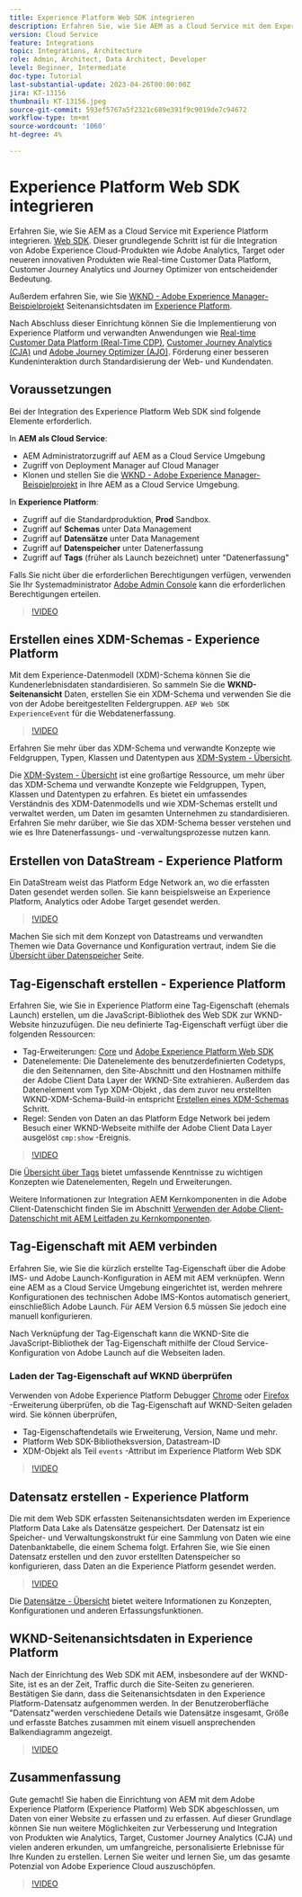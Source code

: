 ```yaml
---
title: Experience Platform Web SDK integrieren
description: Erfahren Sie, wie Sie AEM as a Cloud Service mit dem Experience Platform Web SDK integrieren. Dieser grundlegende Schritt ist für die Integration von Adobe Experience Cloud-Produkten wie Adobe Analytics, Target oder neueren innovativen Produkten wie Real-time Customer Data Platform, Customer Journey Analytics und Journey Optimizer von entscheidender Bedeutung.
version: Cloud Service
feature: Integrations
topic: Integrations, Architecture
role: Admin, Architect, Data Architect, Developer
level: Beginner, Intermediate
doc-type: Tutorial
last-substantial-update: 2023-04-26T00:00:00Z
jira: KT-13156
thumbnail: KT-13156.jpeg
source-git-commit: 593ef5767a5f2321c689e391f9c9019de7c94672
workflow-type: tm+mt
source-wordcount: '1060'
ht-degree: 4%

---
```



# Experience Platform Web SDK integrieren

Erfahren Sie, wie Sie AEM as a Cloud Service mit Experience Platform integrieren. [Web SDK](https://experienceleague.adobe.com/docs/experience-platform/edge/home.html). Dieser grundlegende Schritt ist für die Integration von Adobe Experience Cloud-Produkten wie Adobe Analytics, Target oder neueren innovativen Produkten wie Real-time Customer Data Platform, Customer Journey Analytics und Journey Optimizer von entscheidender Bedeutung.

Außerdem erfahren Sie, wie Sie [WKND - Adobe Experience Manager-Beispielprojekt](https://github.com/adobe/aem-guides-wknd#aem-wknd-sites-project) Seitenansichtsdaten im [Experience Platform](https://experienceleague.adobe.com/docs/experience-platform/landing/home.html?lang=de).

Nach Abschluss dieser Einrichtung können Sie die Implementierung von Experience Platform und verwandten Anwendungen wie [Real-time Customer Data Platform (Real-Time CDP)](https://experienceleague.adobe.com/docs/experience-platform/rtcdp/overview.html), [Customer Journey Analytics (CJA)](https://experienceleague.adobe.com/docs/customer-journey-analytics.html) und [Adobe Journey Optimizer (AJO)](https://experienceleague.adobe.com/docs/journey-optimizer.html?lang=de). Förderung einer besseren Kundeninteraktion durch Standardisierung der Web- und Kundendaten.

## Voraussetzungen

Bei der Integration des Experience Platform Web SDK sind folgende Elemente erforderlich.

In **AEM als Cloud Service**:

+ AEM Administratorzugriff auf AEM as a Cloud Service Umgebung
+ Zugriff von Deployment Manager auf Cloud Manager
+ Klonen und stellen Sie die [WKND - Adobe Experience Manager-Beispielprojekt](https://github.com/adobe/aem-guides-wknd#aem-wknd-sites-project) in Ihre AEM as a Cloud Service Umgebung.

In **Experience Platform**:

+ Zugriff auf die Standardproduktion, **Prod** Sandbox.
+ Zugriff auf **Schemas** unter Data Management
+ Zugriff auf **Datensätze** unter Data Management
+ Zugriff auf **Datenspeicher** unter Datenerfassung
+ Zugriff auf **Tags** (früher als Launch bezeichnet) unter &quot;Datenerfassung&quot;

Falls Sie nicht über die erforderlichen Berechtigungen verfügen, verwenden Sie Ihr Systemadministrator [Adobe Admin Console](https://adminconsole.adobe.com/) kann die erforderlichen Berechtigungen erteilen.

>[!VIDEO](https://video.tv.adobe.com/v/3418856?quality=12&learn=on)

## Erstellen eines XDM-Schemas - Experience Platform

Mit dem Experience-Datenmodell (XDM)-Schema können Sie die Kundenerlebnisdaten standardisieren. So sammeln Sie die **WKND-Seitenansicht** Daten, erstellen Sie ein XDM-Schema und verwenden Sie die von der Adobe bereitgestellten Feldergruppen. `AEP Web SDK ExperienceEvent` für die Webdatenerfassung.


>[!VIDEO](https://video.tv.adobe.com/v/3418894?quality=12&learn=on)

Erfahren Sie mehr über das XDM-Schema und verwandte Konzepte wie Feldgruppen, Typen, Klassen und Datentypen aus [XDM-System - Übersicht](https://experienceleague.adobe.com/docs/experience-platform/xdm/home.html).

Die [XDM-System - Übersicht](https://experienceleague.adobe.com/docs/experience-platform/xdm/home.html) ist eine großartige Ressource, um mehr über das XDM-Schema und verwandte Konzepte wie Feldgruppen, Typen, Klassen und Datentypen zu erfahren. Es bietet ein umfassendes Verständnis des XDM-Datenmodells und wie XDM-Schemas erstellt und verwaltet werden, um Daten im gesamten Unternehmen zu standardisieren. Erfahren Sie mehr darüber, wie Sie das XDM-Schema besser verstehen und wie es Ihre Datenerfassungs- und -verwaltungsprozesse nutzen kann.

## Erstellen von DataStream - Experience Platform

Ein DataStream weist das Platform Edge Network an, wo die erfassten Daten gesendet werden sollen. Sie kann beispielsweise an Experience Platform, Analytics oder Adobe Target gesendet werden.


>[!VIDEO](https://video.tv.adobe.com/v/3418895?quality=12&learn=on)

Machen Sie sich mit dem Konzept von Datastreams und verwandten Themen wie Data Governance und Konfiguration vertraut, indem Sie die [Übersicht über Datenspeicher](https://experienceleague.adobe.com/docs/experience-platform/edge/datastreams/overview.html?lang=de) Seite.

## Tag-Eigenschaft erstellen - Experience Platform

Erfahren Sie, wie Sie in Experience Platform eine Tag-Eigenschaft (ehemals Launch) erstellen, um die JavaScript-Bibliothek des Web SDK zur WKND-Website hinzuzufügen. Die neu definierte Tag-Eigenschaft verfügt über die folgenden Ressourcen:

+ Tag-Erweiterungen: [Core](https://exchange.adobe.com/apps/ec/100223/adobe-launch-core-extension) und [Adobe Experience Platform Web SDK](https://exchange.adobe.com/apps/ec/106387/aep-web-sdk)
+ Datenelemente: Die Datenelemente des benutzerdefinierten Codetyps, die den Seitennamen, den Site-Abschnitt und den Hostnamen mithilfe der Adobe Client Data Layer der WKND-Site extrahieren. Außerdem das Datenelement vom Typ XDM-Objekt , das dem zuvor neu erstellten WKND-XDM-Schema-Build-in entspricht [Erstellen eines XDM-Schemas](#create-xdm-schema---experience-platform) Schritt.
+ Regel: Senden von Daten an das Platform Edge Network bei jedem Besuch einer WKND-Webseite mithilfe der Adobe Client Data Layer ausgelöst `cmp:show` -Ereignis.


>[!VIDEO](https://video.tv.adobe.com/v/3418896?quality=12&learn=on)

Die [Übersicht über Tags](https://experienceleague.adobe.com/docs/experience-platform/tags/home.html?lang=de) bietet umfassende Kenntnisse zu wichtigen Konzepten wie Datenelementen, Regeln und Erweiterungen.

Weitere Informationen zur Integration AEM Kernkomponenten in die Adobe Client-Datenschicht finden Sie im Abschnitt [Verwenden der Adobe Client-Datenschicht mit AEM Leitfaden zu Kernkomponenten](https://experienceleague.adobe.com/docs/experience-manager-learn/sites/integrations/adobe-client-data-layer/data-layer-overview.html?lang=de).

## Tag-Eigenschaft mit AEM verbinden

Erfahren Sie, wie Sie die kürzlich erstellte Tag-Eigenschaft über die Adobe IMS- und Adobe Launch-Konfiguration in AEM mit AEM verknüpfen. Wenn eine AEM as a Cloud Service Umgebung eingerichtet ist, werden mehrere Konfigurationen des technischen Adobe IMS-Kontos automatisch generiert, einschließlich Adobe Launch. Für AEM Version 6.5 müssen Sie jedoch eine manuell konfigurieren.

Nach Verknüpfung der Tag-Eigenschaft kann die WKND-Site die JavaScript-Bibliothek der Tag-Eigenschaft mithilfe der Cloud Service-Konfiguration von Adobe Launch auf die Webseiten laden.

### Laden der Tag-Eigenschaft auf WKND überprüfen

Verwenden von Adobe Experience Platform Debugger [Chrome](https://chrome.google.com/webstore/detail/adobe-experience-platform/bfnnokhpnncpkdmbokanobigaccjkpob) oder [Firefox](https://addons.mozilla.org/en-US/firefox/addon/adobe-experience-platform-dbg/) -Erweiterung überprüfen, ob die Tag-Eigenschaft auf WKND-Seiten geladen wird. Sie können überprüfen,

+ Tag-Eigenschaftendetails wie Erweiterung, Version, Name und mehr.
+ Platform Web SDK-Bibliotheksversion, Datastream-ID
+ XDM-Objekt als Teil `events` -Attribut im Experience Platform Web SDK

>[!VIDEO](https://video.tv.adobe.com/v/3418897?quality=12&learn=on)

## Datensatz erstellen - Experience Platform

Die mit dem Web SDK erfassten Seitenansichtsdaten werden im Experience Platform Data Lake als Datensätze gespeichert. Der Datensatz ist ein Speicher- und Verwaltungskonstrukt für eine Sammlung von Daten wie eine Datenbanktabelle, die einem Schema folgt. Erfahren Sie, wie Sie einen Datensatz erstellen und den zuvor erstellten Datenspeicher so konfigurieren, dass Daten an die Experience Platform gesendet werden.


>[!VIDEO](https://video.tv.adobe.com/v/3418898?quality=12&learn=on)

Die [Datensätze - Übersicht](https://experienceleague.adobe.com/docs/experience-platform/catalog/datasets/overview.html?lang=de) bietet weitere Informationen zu Konzepten, Konfigurationen und anderen Erfassungsfunktionen.


## WKND-Seitenansichtsdaten in Experience Platform

Nach der Einrichtung des Web SDK mit AEM, insbesondere auf der WKND-Site, ist es an der Zeit, Traffic durch die Site-Seiten zu generieren. Bestätigen Sie dann, dass die Seitenansichtsdaten in den Experience Platform-Datensatz aufgenommen werden. In der Benutzeroberfläche &quot;Datensatz&quot;werden verschiedene Details wie Datensätze insgesamt, Größe und erfasste Batches zusammen mit einem visuell ansprechenden Balkendiagramm angezeigt.

>[!VIDEO](https://video.tv.adobe.com/v/3418899?quality=12&learn=on)


## Zusammenfassung

Gute gemacht! Sie haben die Einrichtung von AEM mit dem Adobe Experience Platform (Experience Platform) Web SDK abgeschlossen, um Daten von einer Website zu erfassen und zu erfassen. Auf dieser Grundlage können Sie nun weitere Möglichkeiten zur Verbesserung und Integration von Produkten wie Analytics, Target, Customer Journey Analytics (CJA) und vielen anderen erkunden, um umfangreiche, personalisierte Erlebnisse für Ihre Kunden zu erstellen. Lernen Sie weiter und lernen Sie, um das gesamte Potenzial von Adobe Experience Cloud auszuschöpfen.

>[!VIDEO](https://video.tv.adobe.com/v/3418900?quality=12&learn=on)
